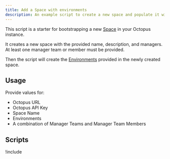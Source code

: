 ```yaml
---
title: Add a Space with environments
description: An example script to create a new space and populate it with some default environments.
---
```


This script is a starter for bootstrapping a new [Space](/docs/administration/spaces/index.md) in your Octopus instance.

It creates a new space with the provided name, description, and managers. At least one manager team or member must be provided.

Then the script will create the [Environments](/docs/infrastructure/environments/index.md) provided in the newly created space.

## Usage

Provide values for:

- Octopus URL
- Octopus API Key
- Space Name
- Environments
- A combination of Manager Teams and Manager Team Members

## Scripts

!include <add-a-space-with-environments-scripts>
